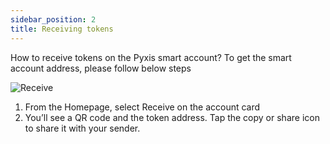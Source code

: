 ```yaml
---
sidebar_position: 2
title: Receiving tokens
---
```


How to receive tokens on the Pyxis smart account? To get the smart account address, please follow below steps

![Receive](/img/pyxis-mobile/Receive.gif)

1. From the Homepage, select Receive on the account card
2. You’ll see a QR code and the token address. Tap the copy or share icon to share it with your sender.